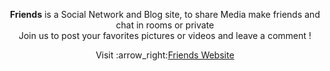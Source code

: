 <p align="center">
<strong>Friends</strong> is a Social Network and Blog site, to share Media make friends and chat in rooms or private<br>Join us to post your favorites pictures or videos  and leave a comment !
</p>
<p align="center">Visit :arrow_right:<a href="http://patchwerk.ddns.net/">Friends Website</a></p>

